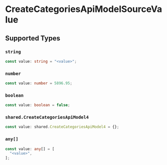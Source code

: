 # CreateCategoriesApiModelSourceValue


## Supported Types

### `string`

```typescript
const value: string = "<value>";
```

### `number`

```typescript
const value: number = 5896.95;
```

### `boolean`

```typescript
const value: boolean = false;
```

### `shared.CreateCategoriesApiModel4`

```typescript
const value: shared.CreateCategoriesApiModel4 = {};
```

### `any[]`

```typescript
const value: any[] = [
  "<value>",
];
```

